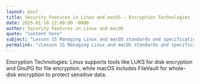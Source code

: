 ```yaml
---
layout: post
title: Security Features in Linux and macOS - Encryption Technologies
date: 2025-01-10 12:00:00 -0000
author: Security Features in Linux and macOS
quote: "content here"
subject: "Lesson 15 Managing Linux and macOS standards and specifications"
permalink: "/Lesson 15 Managing Linux and macOS standards and specifications/Security Features in Linux and macOS/Security Features in Linux and macOS - Encryption Technologies"
---
```


Encryption Technologies: Linux supports tools like LUKS for disk encryption and GnuPG for file encryption, while macOS includes FileVault for whole-disk encryption to protect sensitive data.
